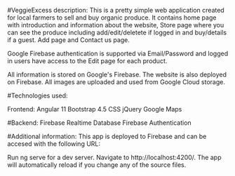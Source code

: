 #VeggieExcess description:
This is a pretty simple web application created for local farmers to sell and buy organic produce. It contains home page with introduction and information about the website, Store page where you can see the produce including add/edit/deletete if logged in and buy/details if a guest. Add page and Contact us page.

Google Firebase authentication is supported via Email/Password and logged in users have access to the Edit page for each product.

All information is stored on Google's Firebase.
The website is also deployed on Firebase.
All images are uploaded and used from Google Cloud storage.

#Technologies used:

Frontend:
Angular 11
Bootstrap 4.5
CSS
jQuery
Google Maps


#Backend:
Firebase Realtime Database
Firebase Authentication

#Additional information:
This app is deployed to Firebase and can be accesed with the following URL: 

Run ng serve for a dev server. Navigate to http://localhost:4200/. The app will automatically reload if you change any of the source files.
